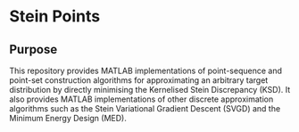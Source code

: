 # Stein Points
## Purpose
This repository provides MATLAB implementations of point-sequence and
point-set construction algorithms for approximating an arbitrary target
distribution by directly minimising the Kernelised Stein Discrepancy (KSD).
It also provides MATLAB implementations of other discrete approximation
algorithms such as the Stein Variational Gradient Descent (SVGD) and the
Minimum Energy Design (MED).
